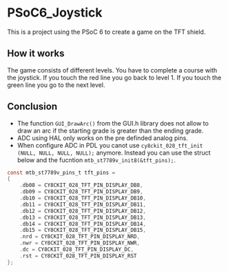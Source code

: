 # PSoC6_Joystick
This is a project using the PSoC 6 to create a game on the TFT shield.

## How it works
The game consists of different levels. You have to complete a course with the joystick. If you touch the red line you go back to level 1. If you touch the green line you go to the next level.

## Conclusion
* The function `GUI_DrawArc()` from the GUI.h library does not allow to draw an arc if the starting grade is greater than the ending grade.
* ADC using HAL only works on the pre definded analog pins.
* When configure ADC in PDL you canot use `cy8ckit_028_tft_init (NULL, NULL, NULL, NULL);` anymore.
Instead you can use the struct below and the fucntion `mtb_st7789v_init8(&tft_pins);`.
```c
const mtb_st7789v_pins_t tft_pins =
{
	.db08 = CY8CKIT_028_TFT_PIN_DISPLAY_DB8,
	.db09 = CY8CKIT_028_TFT_PIN_DISPLAY_DB9,
	.db10 = CY8CKIT_028_TFT_PIN_DISPLAY_DB10,
	.db11 = CY8CKIT_028_TFT_PIN_DISPLAY_DB11,
	.db12 = CY8CKIT_028_TFT_PIN_DISPLAY_DB12,
	.db13 = CY8CKIT_028_TFT_PIN_DISPLAY_DB13,
	.db14 = CY8CKIT_028_TFT_PIN_DISPLAY_DB14,
	.db15 = CY8CKIT_028_TFT_PIN_DISPLAY_DB15,
	.nrd = CY8CKIT_028_TFT_PIN_DISPLAY_NRD,
	.nwr = CY8CKIT_028_TFT_PIN_DISPLAY_NWR,
	.dc = CY8CKIT_028_TFT_PIN_DISPLAY_DC,
	.rst = CY8CKIT_028_TFT_PIN_DISPLAY_RST
};
```